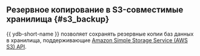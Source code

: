 ## Резервное копирование в S3-совместимые хранилища {#s3_backup}

{{ ydb-short-name }} позволяет сохранять резервные копии баз данных в хранилища, поддерживающие [Amazon Simple Storage Service (AWS S3) API](https://docs.aws.amazon.com/AmazonS3/latest/dev/Introduction.html).

